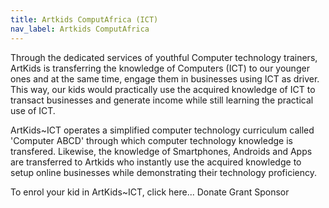 ```yaml
---
title: Artkids ComputAfrica (ICT)
nav_label: Artkids ComputAfrica
---
```

Through the dedicated services of youthful Computer technology trainers, ArtKids is transferring the knowledge of Computers (ICT) to our younger ones and at the same time, engage them in businesses using ICT as  driver. This way, our kids would practically use the acquired knowledge of ICT to transact businesses and generate income while still learning the practical use of ICT.

ArtKids~ICT operates a simplified computer technology curriculum called 'Computer ABCD' through which computer technology knowledge is transfered. Likewise, the knowledge of Smartphones, Androids and Apps are transferred to Artkids who instantly use the acquired knowledge to setup online businesses while demonstrating their technology proficiency.

To enrol your kid in ArtKids~ICT, click here...
Donate
Grant
Sponsor